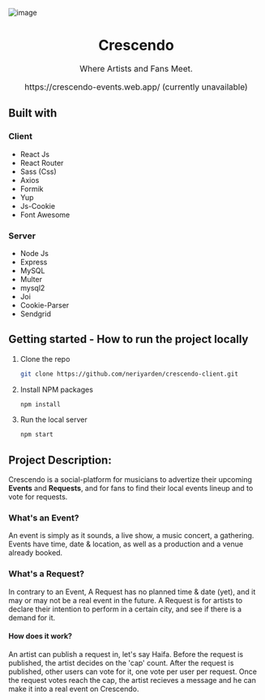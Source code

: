 ![image](https://user-images.githubusercontent.com/62503534/212411943-392c316a-73b1-43ea-84fa-1d3d81a7b382.png)

<h1 align="center">Crescendo</h1>

<p align="center" style="font-size: 12pt;">Where Artists and Fans Meet.</p>
<p align="center" style="font-size: 12pt;">https://crescendo-events.web.app/ (currently unavailable)</p>

## Built with

### Client
* React Js
* React Router
* Sass (Css)
* Axios
* Formik
* Yup
* Js-Cookie
* Font Awesome

### Server
* Node Js
* Express
* MySQL
* Multer
* mysql2
* Joi
* Cookie-Parser
* Sendgrid

## Getting started - How to run the project locally
1. Clone the repo
   ```sh
   git clone https://github.com/neriyarden/crescendo-client.git
   ```
2. Install NPM packages
   ```sh
   npm install
   ```
3. Run the local server
   ```sh
   npm start
   ```

## Project Description:
Crescendo is a social-platform for musicians to advertize their upcoming **Events** and **Requests**, and for fans to find their local events lineup and to vote for requests.

### What's an Event?
An event is simply as it sounds, a live show, a music concert, a gathering. Events have time, date & location, as well as a production and a venue already booked.

### What's a Request?
In contrary to an Event, A Request has no planned time & date (yet), and it may or may not be a real event in the future.
A Request is for artists to declare their intention to perform in a certain city, and see if there is a demand for it.

#### How does it work? 
An artist can publish a request in, let's say Haifa. Before the request is published, the artist decides on the 'cap' count.
After the request is published, other users can vote for it, one vote per user per request.
Once the request votes reach the cap, the artist recieves a message and he can make it into a real event on Crescendo.



